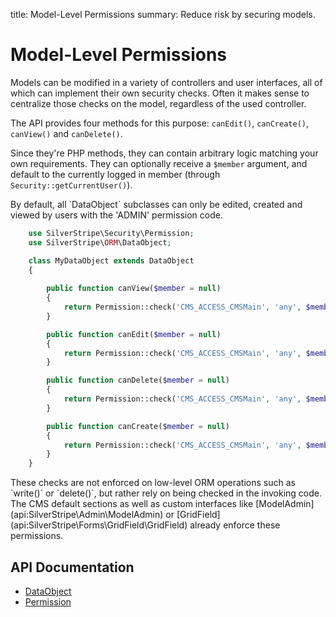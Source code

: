 title: Model-Level Permissions
summary: Reduce risk by securing models.

# Model-Level Permissions

Models can be modified in a variety of controllers and user interfaces, all of which can implement their own security 
checks. Often it makes sense to centralize those checks on the model, regardless of the used controller.

The API provides four methods for this purpose: `canEdit()`, `canCreate()`, `canView()` and `canDelete()`.

Since they're PHP methods, they can contain arbitrary logic matching your own requirements. They can optionally receive 
a `$member` argument, and default to the currently logged in member (through `Security::getCurrentUser()`).

<div class="notice" markdown="1">
By default, all `DataObject` subclasses can only be edited, created and viewed by users with the 'ADMIN' permission 
code.
</div>

```php
	use SilverStripe\Security\Permission;
	use SilverStripe\ORM\DataObject;

	class MyDataObject extends DataObject 
	{
	
		public function canView($member = null) 
		{
			return Permission::check('CMS_ACCESS_CMSMain', 'any', $member);
		}

		public function canEdit($member = null) 
		{
			return Permission::check('CMS_ACCESS_CMSMain', 'any', $member);
		}

		public function canDelete($member = null) 
		{
			return Permission::check('CMS_ACCESS_CMSMain', 'any', $member);
		}

		public function canCreate($member = null) 
		{
			return Permission::check('CMS_ACCESS_CMSMain', 'any', $member);
		}
	}
```

<div class="alert" markdown="1">
These checks are not enforced on low-level ORM operations such as `write()` or `delete()`, but rather rely on being 
checked in the invoking code. The CMS default sections as well as custom interfaces like [ModelAdmin](api:SilverStripe\Admin\ModelAdmin) or 
[GridField](api:SilverStripe\Forms\GridField\GridField) already enforce these permissions.
</div>

## API Documentation

* [DataObject](api:SilverStripe\ORM\DataObject)
* [Permission](api:SilverStripe\Security\Permission)
